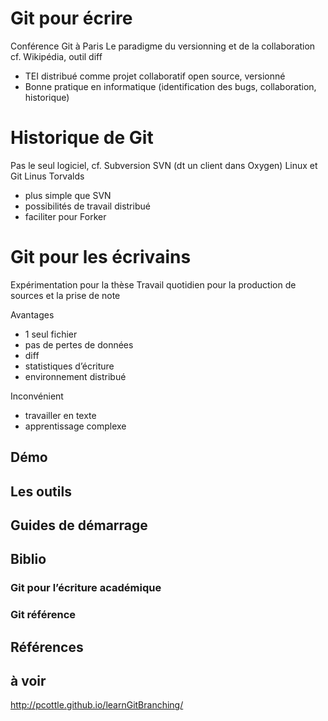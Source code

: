 # Git pour écrire
Conférence Git à Paris
Le paradigme du versionning et de la collaboration
cf. Wikipédia, outil diff
- TEI distribué comme projet collaboratif open source, versionné
- Bonne pratique en informatique (identification des bugs, collaboration, historique)

# Historique de Git

Pas le seul logiciel, cf. Subversion SVN (dt un client dans Oxygen)
Linux et Git Linus Torvalds
- plus simple que SVN
- possibilités de travail distribué
- faciliter pour Forker

# Git pour les écrivains

Expérimentation pour la thèse
Travail quotidien pour la production de sources et la prise de note

Avantages
- 1 seul fichier
- pas de pertes de données
- diff
- statistiques d’écriture
- environnement distribué

Inconvénient
- travailler en texte
- apprentissage complexe

## Démo

## Les outils

## Guides de démarrage

## Biblio

### Git pour l’écriture académique

### Git référence

## Références

## à voir

http://pcottle.github.io/learnGitBranching/